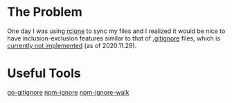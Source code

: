 # The Problem
One day I was using [rclone](https://rclone.org) to sync my files and I realized it would be nice to have inclusion-exclusion features similar to that of [.gitignore](https://git-scm.com/docs/gitignore) files, which is [currently not implemented](https://github.com/rclone/rclone/issues/671) (as of 2020.11.29).

# Useful Tools
[go-gitignore](https://godoc.org/github.com/sabhiram/go-gitignore)
[npm-ignore](https://www.npmjs.com/package/ignore)
[npm-ignore-walk](https://www.npmjs.com/package/ignore-walk)